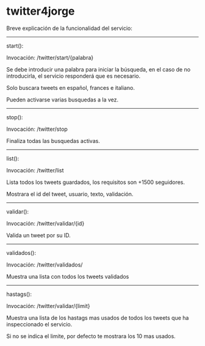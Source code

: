 # twitter4jorge

Breve explicación de la funcionalidad del servicio:

---------------------------------------------------------------------------------------------------------------------------------
start():

Invocación: /twitter/start/{palabra}

Se debe introducir una palabra para iniciar la búsqueda, en el caso de no introducirla, el servicio responderá que es necesario.

Solo buscara tweets en español, frances e italiano.

Pueden activarse varias busquedas a la vez.

---------------------------------------------------------------------------------------------------------------------------------
stop():

Invocación: /twitter/stop 

Finaliza todas las busquedas activas.

---------------------------------------------------------------------------------------------------------------------------------

list():

Invocación: /twitter/list

Lista todos los tweets guardados, los requisitos son +1500 seguidores.

Mostrara el id del tweet, usuario, texto, validación.

---------------------------------------------------------------------------------------------------------------------------------
validar():

Invocación: /twitter/validar/{id}

Valida un tweet por su ID.

---------------------------------------------------------------------------------------------------------------------------------

validados():

Invocación: /twitter/validados/

Muestra una lista con todos los tweets validados

---------------------------------------------------------------------------------------------------------------------------------

hastags():

Invocación: /twitter/validar/{limit}

Muestra una lista de los hastags mas usados de todos los tweets que ha inspeccionado el servicio.

Si no se indica el limite, por defecto te mostrara los 10 mas usados.


